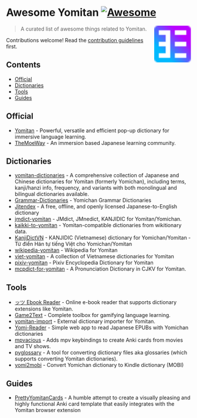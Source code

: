 # Awesome Yomitan [![Awesome](https://awesome.re/badge.svg)](https://awesome.re)

[<img src="logo.svg" align="right" width="100" title="Awesome Yomitan">](https://github.com/themoeway/yomitan)

> A curated list of awesome things related to Yomitan.

Contributions welcome! Read the [contribution guidelines](CONTRIBUTING.md) first.

## Contents
- [Official](#official)
- [Dictionaries](#dictionaries)
- [Tools](#tools)
- [Guides](#guides)

## Official
- [Yomitan](https://yomitan.wiki/) - Powerful, versatile and efficient pop-up dictionary for immersive language learning.
- [TheMoeWay](https://github.com/themoeway) - An immersion based Japanese learning community.

## Dictionaries
- [yomitan-dictionaries](https://github.com/MarvNC/yomitan-dictionaries) - A comprehensive collection of Japanese and Chinese dictionaries for Yomitan (formerly Yomichan), including terms, kanji/hanzi info, frequency, and variants with both monolingual and bilingual dictionaries available.
- [Grammar-Dictionaries](https://github.com/aiko-tanaka/Grammar-Dictionaries) - Yomichan Grammar Dictionaries
- [Jitendex](https://jitendex.org/) - A free, offline, and openly licensed Japanese-to-English dictionary
- [jmdict-yomitan](https://github.com/themoeway/jmdict-yomitan) -  JMdict, JMnedict, KANJIDIC for Yomitan/Yomichan.
- [kaikki-to-yomitan](https://github.com/themoeway/kaikki-to-yomitan) - Yomitan-compatible dictionaries from wikitionary data.
- [KanjiDictVN](https://github.com/trungnt2910/KanjiDictVN) -  KANJIDIC (Vietnamese) dictionary for Yomichan/Yomitan - Từ điển Hán tự tiếng Việt cho Yomichan/Yomitan 
- [wikipedia-yomitan](https://github.com/MarvNC/wikipedia-yomitan) - Wikipedia for Yomitan
- [viet-yomitan](https://onlyduyy.github.io/viet-yomitan/) - A collection of Vietnamese dictionaries for Yomitan 
- [pixiv-yomitan](https://github.com/MarvNC/pixiv-yomitan) -  Pixiv Encyclopedia Dictionary for Yomitan 
- [mcpdict-for-yomitan](https://github.com/omnilingual/mcpdict-for-yomitan) - A Pronunciation Dictionary in CJKV for Yomitan. 

## Tools
- [ッツ Ebook Reader](https://reader.ttsu.app/) - Online e-book reader that supports dictionary extensions like Yomitan.
- [Game2Text](https://game2text.com/) - Complete toolbox for gamifying language learning.
- [yomitan-import](https://github.com/themoeway/yomitan-import) - External dictionary importer for Yomitan. 
- [Yomi-Reader](http://reader.shaddy.dev/) - Simple web app to read Japanese EPUBs with Yomichan dictionaries 
- [mpvacious](https://github.com/Ajatt-Tools/mpvacious) - Adds mpv keybindings to create Anki cards from movies and TV shows. 
- [pyglossary](https://github.com/ilius/pyglossary) - A tool for converting dictionary files aka glossaries (which supports converting Yomitan dictionaries).
- [yomi2mobi](https://github.com/ttu-ttu/yomi2mobi) - Convert Yomichan dictionary to Kindle dictionary (MOBI) 

## Guides
- [PrettyYomitanCards](https://github.com/99-Knots/PrettyYomitanCards) -  A humble attempt to create a visually pleasing and highly functional Anki card template that easily integrates with the Yomitan browser extension 